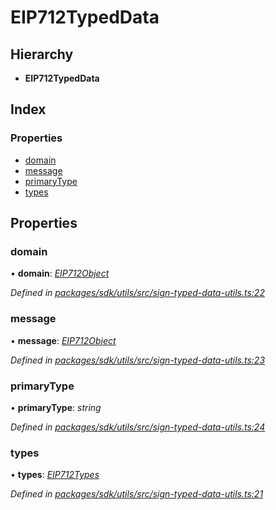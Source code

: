 # EIP712TypedData

## Hierarchy

* **EIP712TypedData**

## Index

### Properties

* [domain](_packages_sdk_utils_src_sign_typed_data_utils_.eip712typeddata.md#domain)
* [message](_packages_sdk_utils_src_sign_typed_data_utils_.eip712typeddata.md#message)
* [primaryType](_packages_sdk_utils_src_sign_typed_data_utils_.eip712typeddata.md#primarytype)
* [types](_packages_sdk_utils_src_sign_typed_data_utils_.eip712typeddata.md#types)

## Properties

### domain

• **domain**: [_EIP712Object_](_packages_sdk_utils_src_sign_typed_data_utils_.eip712object.md)

_Defined in_ [_packages/sdk/utils/src/sign-typed-data-utils.ts:22_](https://github.com/celo-org/celo-monorepo/blob/master/packages/sdk/utils/src/sign-typed-data-utils.ts#L22)

### message

• **message**: [_EIP712Object_](_packages_sdk_utils_src_sign_typed_data_utils_.eip712object.md)

_Defined in_ [_packages/sdk/utils/src/sign-typed-data-utils.ts:23_](https://github.com/celo-org/celo-monorepo/blob/master/packages/sdk/utils/src/sign-typed-data-utils.ts#L23)

### primaryType

• **primaryType**: _string_

_Defined in_ [_packages/sdk/utils/src/sign-typed-data-utils.ts:24_](https://github.com/celo-org/celo-monorepo/blob/master/packages/sdk/utils/src/sign-typed-data-utils.ts#L24)

### types

• **types**: [_EIP712Types_](_packages_sdk_utils_src_sign_typed_data_utils_.eip712types.md)

_Defined in_ [_packages/sdk/utils/src/sign-typed-data-utils.ts:21_](https://github.com/celo-org/celo-monorepo/blob/master/packages/sdk/utils/src/sign-typed-data-utils.ts#L21)

